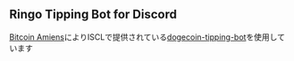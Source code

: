 ## Ringo Tipping Bot for Discord
[Bitcoin Amiens](https://github.com/BitcoinAmiens)によりISCLで提供されている[dogecoin-tipping-bot](https://github.com/BitcoinAmiens/dogecoin-tipping-bot)を使用しています